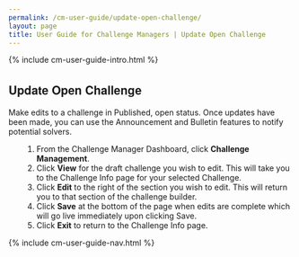 ```yaml
---
permalink: /cm-user-guide/update-open-challenge/
layout: page
title: User Guide for Challenge Managers | Update Open Challenge
---
```

<div class="res-sec">
  <div class="grid-row ">
    <div class="grid-col-12">{% include cm-user-guide-intro.html %}</div>
  </div>
  <div class="grid-row grid-gap usa-typo">
    <div class="grid-col-12 pt-10 pb-30 px-0">
      <div class="bg-secondary-lighter text-center">
        <h2 class="mb-0">Update Open Challenge</h2>
      </div>
    </div>
  </div>
  <div class="grid-row grid-gap justify-content-between">
    <div class="grid-col-7">
      <div class="usa-prose">
        <p>Make edits to a challenge in Published, open status. Once updates have been made, you can use the Announcement and Bulletin features to notify potential solvers.</p>
        <ol>
          <li class="font-normal"><span>From the Challenge Manager Dashboard, click <b>Challenge Management</b>.</span></li>
          <li class="font-normal"><span>Click <b>View</b> for the draft challenge you wish to edit. This will take you to the Challenge Info page for your selected Challenge.</span></li>
          <li class="font-normal"><span>Click <b>Edit</b> to the right of the section you wish to edit. This will return you to that section of the challenge builder.</span></li>
          <li class="font-normal"><span>Click <b>Save</b> at the bottom of the page when edits are complete which will go live immediately upon clicking Save.</span></li>
          <li class="font-normal"><span>Click <b>Exit</b> to return to the Challenge Info page.</span></li>
        </ol>
      </div>
    </div>
    <div class="grid-col-4">
    {% include cm-user-guide-nav.html %} </div>
  </div>
</div>
<style>
  .usa-prose ol{
    padding-left: 50px;
    margin-top: 0;
  }
  .usa-prose ol ul{
    margin-top: 0;
  }
  .usa-prose ul{
    padding-left: 2rem;
    margin-top: 0;
    margin-bottom: 1em;
  }
  .usa-prose ul li{
    max-width: 100%;
    margin-bottom: 0;
  }
  .tablet\:grid-col-10 {
    flex: 0 1 auto;
    width: 100%;
  }
  .grid-container .usa-sidenav {
    margin-left: 0;
    margin-right: 0;
    padding-left: 0;
  }
  .grid-container .usa-sidenav__sublist {
    list-style-type: none;
    padding-left: 0;
    margin: 0;
    font-size: 1rem;
  }
  .usa-typo {
    font-family: Source Sans Pro Web,Helvetica Neue,Helvetica,Roboto,Arial,sans-serif;
  }
  .menu-title {
    text-indent: 1em;
    font-weight: 600;
  }
  .no-underline {
    text-decoration: none !important;
  }
  .child-link {
    text-indent: 2em;
    color: #757575;
    font-weight: 500;
  }
  .usa-sidenav__item a:not(.usa-current):hover {
    background-color: #f1f1f1;
  }
  
  .usa-sidenav__sublist .usa-sidenav__item a.inactive-link:hover,
  .usa-sidenav__item a.child-link.inactive-link:hover {
    color: #004c8c !important;
    font-weight: 400 !important;
    text-decoration: none !important;
  }
  
  .usa-sidenav__sublist a:not(.usa-current),
  .usa-sidenav__item a.child-link:not(.usa-current) {
    color: #757575 !important;
  }
  
  .usa-current {
    color: #205493 !important;
    font-weight: 600 !important;
  }
  
  .usa-sidenav__item a.child-link:not(.usa-current):hover {
    font-weight: 400 !important;
  }
  
  .usa-sidenav__item a[href=""]:hover {
    color: #205493 !important;
    font-weight: 400 !important;
  }
  
  .usa-sidenav__item a.menu-title:hover {
    background-color: transparent !important;
  }
</style>